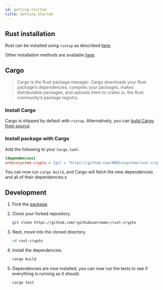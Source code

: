 ```yaml
---
id: getting-started
title: Getting Started
---
```


## Rust installation

Rust can be installed using `rustup` as described [here](https://www.rust-lang.org/tools/install).

Other installation methods are available [here](https://forge.rust-lang.org/other-installation-methods.html).

## Cargo

> Cargo is the Rust package manager. Cargo downloads your Rust package’s dependencies, compiles your packages, makes distributable packages, and uploads them to crates.io, the Rust community’s package registry.  

### Install Cargo

Cargo is shipped by default with `rustup`. Alternatively, you can [build Cargo from source](https://github.com/rust-lang/cargo#compiling-from-source).

### Install package with Cargo

Add the following to your `Cargo.toml`:

```ini
[dependencies]
arkecosystem-crypto = {git = "https://github.com/ARKEcosystem/rust-crypto", branch = "master" }
```

You can now run `cargo build`, and Cargo will fetch the new dependencies and all of their dependencies.s

## Development

1. Fork the [package](https://github.com/ARKEcosystem/rust-crypto).

2. Clone your forked repository.

   ```bash
   git clone https://github.com/<githubusername>/rust-crypto
   ```

3. Next, move into the cloned directory.

   ```bash
   cd rust-crypto
   ```

4. Install the dependencies.

   ```bash
   cargo build
   ```

5. Dependencies are now installed, you can now run the tests to see if everything is running as it should.

   ```bash
   cargo test
   ```

